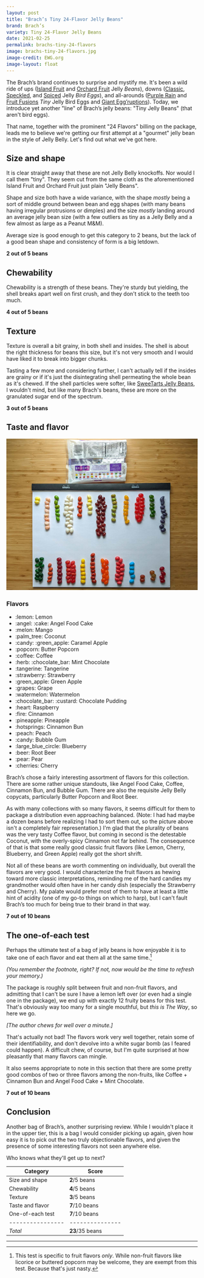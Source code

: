 ```yaml
---
layout: post
title: "Brach’s Tiny 24-Flavor Jelly Beans"
brand: Brach’s
variety: Tiny 24-Flavor Jelly Beans
date: 2021-02-25
permalink: brachs-tiny-24-flavors
image: brachs-tiny-24-flavors.jpg
image-credit: EWG.org
image-layout: float
---
```



The Brach’s brand continues to surprise and mystify me.
It's been a wild ride of ups
([Island Fruit](/brachs-island-fruit-jelly-beans) and
[Orchard Fruit](/brachs-orchard-fruit-jelly-beans) Jelly _Beans_),
downs ([Classic](/brachs-classic-jelly-bird-eggs),
[Speckled](/brachs-speckled-jelly-bird-eggs), and
[Spiced](/brachs-spiced-jelly-bird-eggs) Jelly _Bird Eggs_),
and all-arounds ([Purple Rain](/brachs-purple-rain-tiny-jelly-bird-eggs) and
[Fruit Fusions](/brachs-fruit-fusions-tiny-jelly-bird-eggs)
_Tiny_ Jelly Bird Eggs and [Giant Egg’ruptions](/brachs-giant-egg-ruptions)).
Today, we introduce yet another "line" of Brach’s jelly beans:
"Tiny Jelly Beans" (that aren't bird eggs).

That name, together with the prominent "24 Flavors" billing on the package,
leads me to believe we're getting our first attempt at
a "gourmet" jelly bean in the style of Jelly Belly.
Let's find out what we've got here.


## Size and shape

It is clear straight away that these are not Jelly Belly knockoffs.
Nor would I call them "tiny".
They seem cut from the same cloth as the aforementioned Island Fruit
and Orchard Fruit just plain "Jelly Beans".

Shape and size both have a wide variance, with the shape _mostly_ being
a sort of middle ground between bean and egg shapes
(with many beans having irregular protrusions or dimples)
and the size _mostly_ landing around an average jelly bean size
(with a few outliers as tiny as a Jelly Belly
and a few almost as large as a Peanut M&M).

Average size is good enough to get this category to 2 beans,
but the lack of a good bean shape and consistency of form is a big letdown.

**2 out of 5 beans**


## Chewability

Chewability is a strength of these beans.
They're sturdy but yielding, the shell breaks apart well on first crush,
and they don't stick to the teeth too much.

**4 out of 5 beans**


## Texture

Texture is overall a bit grainy, in both shell and insides.
The shell is about the right thickness for beans this size,
but it's not very smooth and I would have liked it to break into bigger chunks.

Tasting a few more and considering further, I can't actually tell
if the insides are grainy or if it's just
the disintegrating shell permeating the whole bean as it's chewed.
If the shell particles were softer,
like [SweeTarts Jelly Beans](/sweetarts-jelly-beans#texture),
I wouldn't mind, but like many Brach's beans,
these are more on the granulated sugar end of the spectrum.

**3 out of 5 beans**

## Taste and flavor

<img src="/static/img/brachs-tiny-24-flavors_sorted.jpg"
     alt="Brach’s Tiny 24-Flavor Jelly Beans, sorted by flavor">

<div class="inset">
    <h3>Flavors</h3>
    <ul class="emoji-list">
        <li>:lemon: Lemon</li>
        <li>:angel: :cake: Angel Food Cake</li>
        <li>:melon: Mango</li>
        <li>:palm_tree: Coconut</li>
        <li>:candy: :green_apple: Caramel Apple</li>
        <li>:popcorn: Butter Popcorn</li>
        <li>:coffee: Coffee</li>
        <li>:herb: :chocolate_bar: Mint Chocolate</li>
        <li>:tangerine: Tangerine</li>
        <li>:strawberry: Strawberry</li>
        <li>:green_apple: Green Apple</li>
        <li>:grapes: Grape</li>
        <li>:watermelon: Watermelon</li>
        <li>:chocolate_bar: :custard: Chocolate Pudding</li>
        <li>:heart: Raspberry</li>
        <li>:fire: Cinnamon</li>
        <li>:pineapple: Pineapple</li>
        <li>:hotsprings: Cinnamon Bun</li>
        <li>:peach: Peach</li>
        <li>:candy: Bubble Gum</li>
        <li>:large_blue_circle: Blueberry</li>
        <li>:beer: Root Beer</li>
        <li>:pear: Pear</li>
        <li>:cherries: Cherry</li>
    </ul>
</div>

Brach’s chose a fairly interesting assortment of flavors for this collection.
There are some rather unique standouts,
like Angel Food Cake, Coffee, Cinnamon Bun, and Bubble Gum.
There are also the requisite Jelly Belly copycats, particularly Butter Popcorn
and Root Beer.

As with many collections with so many flavors, it seems difficult for them
to package a distribution even approaching balanced.
(Note: I had had maybe a dozen beans before realizing I had to sort them out,
so the picture above isn't a completely fair representation.)
I'm glad that the plurality of beans was the very tasty Coffee flavor,
but coming in second is the detestable Coconut,
with the overly-spicy Cinnamon not far behind.
The consequence of that is that some really good classic fruit flavors
(like Lemon, Cherry, Blueberry, and Green Apple) really got the short shrift.

Not all of these beans are worth commenting on individually,
but overall the flavors are very good.
I would characterize the fruit flavors as hewing toward
more classic interpretations, reminding me of the hard candies my grandmother
would often have in her candy dish (especially the Strawberry and Cherry).
My palate would prefer most of them to have at least a little hint of acidity
(one of my go-to things on which to harp),
but I can't fault Brach’s too much for being true to their brand in that way.

**7 out of 10 beans**


## The one-of-each test

Perhaps the ultimate test of a bag of jelly beans is how enjoyable it is
to take one of each flavor and eat them all at the same time.[^1]

_(You remember the footnote, right?
  If not, now would be the time to refresh your memory.)_

The package is roughly split between fruit and non-fruit flavors,
and admitting that I can't be sure I have a lemon left over
(or even had a single one in the package),
we end up with exactly 12 fruity beans for this test.
That's obviously way too many for a single mouthful, but _this is The Way_,
so here we go.

_[The author chews for well over a minute.]_

That's actually not bad! The flavors work very well together,
retain some of their identifiability,
and don't devolve into a white sugar bomb (as I feared could happen).
A difficult chew, of course, but I'm quite surprised at how pleasantly
that many flavors can mingle.

It also seems appropriate to note in this section that
there are some pretty good combos of two or three flavors among the non-fruits,
like Coffee + Cinnamon Bun and Angel Food Cake + Mint Chocolate.


**7 out of 10 beans**


## Conclusion

Another bag of Brach’s, another surprising review.
While I wouldn't place it in the upper tier,
this is a bag I would consider picking up again,
given how easy it is to pick out the two truly objectionable flavors,
and given the presence of some interesting flavors not seen anywhere else.

Who knows what they'll get up to next?

Category         | Score
---------------- | ---------------
Size and shape   | **2**/5 beans
Chewability      | **4**/5 beans
Texture          | **3**/5 beans
Taste and flavor | **7**/10 beans
One-of-each test | **7**/10 beans
---------------- | ---------------
_Total_          | **23**/35 beans


---

[^1]: This test is specific to fruit flavors _only_. While non-fruit flavors like licorice or buttered popcorn may be welcome, they are exempt from this test. Because that's just nasty.
